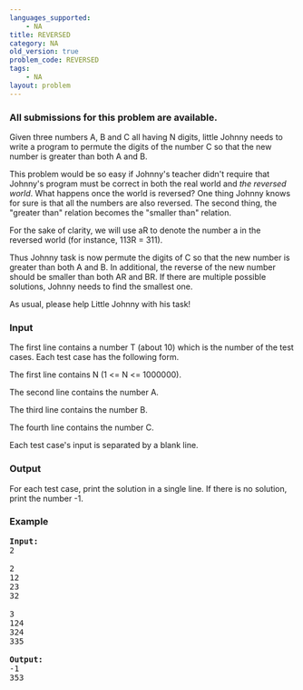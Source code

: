 ```yaml
---
languages_supported:
    - NA
title: REVERSED
category: NA
old_version: true
problem_code: REVERSED
tags:
    - NA
layout: problem
---
```

###  All submissions for this problem are available. 

Given three numbers A, B and C all having N digits, little Johnny needs to write a program to permute the digits of the number C so that the new number is greater than both A and B.

This problem would be so easy if Johnny's teacher didn't require that Johnny's program must be correct in both the real world and *the reversed world*. What happens once the world is reversed? One thing Johnny knows for sure is that all the numbers are also reversed. The second thing, the "greater than" relation becomes the "smaller than" relation.

For the sake of clarity, we will use aR to denote the number a in the reversed world (for instance, 113R = 311).

Thus Johnny task is now permute the digits of C so that the new number is greater than both A and B. In additional, the reverse of the new number should be smaller than both AR and BR. If there are multiple possible solutions, Johnny needs to find the smallest one.

As usual, please help Little Johnny with his task!

### Input

The first line contains a number T (about 10) which is the number of the test cases. Each test case has the following form.

The first line contains N (1 &lt;= N &lt;= 1000000).

The second line contains the number A.

The third line contains the number B.

The fourth line contains the number C.

Each test case's input is separated by a blank line.

### Output

For each test case, print the solution in a single line. If there is no solution, print the number -1.

### Example

<pre>
<b>Input:</b>
2

2
12
23
32

3
124
324
335

<b>Output:</b>
-1
353
</pre>
